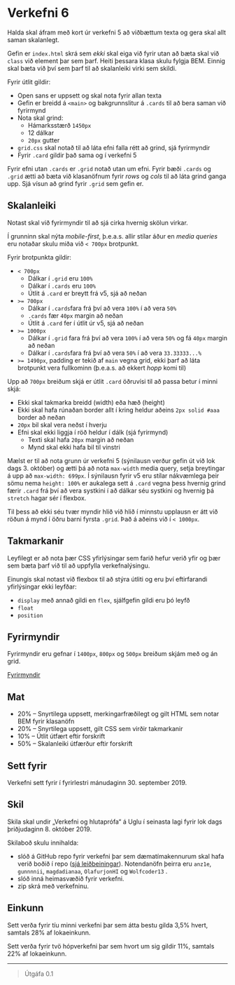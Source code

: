# Verkefni 6

Halda skal áfram með kort úr verkefni 5 að viðbættum texta og gera skal allt saman skalanlegt.

Gefin er `index.html` skrá sem _ekki_ skal eiga við fyrir utan að bæta skal við `class` við element þar sem þarf. Heiti þessara klasa skulu fylgja BEM. Einnig skal bæta við því sem þarf til að skalanleiki virki sem skildi.

Fyrir útlit gildir:

* Open sans er uppsett og skal nota fyrir allan texta
* Gefin er breidd á `<main>` og bakgrunnslitur á `.cards` til að bera saman við fyrirmynd
* Nota skal grind:
  - Hámarksstærð `1450px`
  - 12 dálkar
  - `20px` gutter
* `grid.css` skal notað til að láta efni falla rétt að grind, sjá fyrirmyndir
* Fyrir `.card` gildir það sama og í verkefni 5

Fyrir efni utan `.cards` er `.grid` notað utan um efni. Fyrir bæði `.cards` og `.grid` ætti að bæta við klasanöfnum fyrir _rows_ og _cols_ til að láta grind ganga upp. Sjá vísun að grind fyrir `.grid` sem gefin er.

## Skalanleiki

Notast skal við fyrirmyndir til að sjá cirka hvernig skölun virkar.

Í grunninn skal nýta _mobile-first_, þ.e.a.s. allir stílar áður en _media queries_ eru notaðar skulu miða við `< 700px` brotpunkt.

Fyrir brotpunkta gildir:

* `< 700px`
  - Dálkar í `.grid` eru `100%`
  - Dálkar í `.cards` eru `100%`
  - Útlit á `.card` er breytt frá v5, sjá að neðan
* `>= 700px`
  - Dálkar í `.cards`fara frá því að vera `100%` í að vera `50%`
  - `.cards` fær `40px` margin að neðan
  - Útlit á `.card` fer í útlit úr v5, sjá að neðan
* `>= 1000px`
  - Dálkar í `.grid` fara frá því að vera `100%` í að vera `50%` og fá `40px` margin að neðan
  - Dálkar í `.cards`fara frá því að vera `50%` í að vera `33.33333...%`
* `>= 1490px`, padding er tekið af `main` vegna grid, ekki þarf að láta brotpunkt vera fullkominn (þ.e.a.s. að ekkert _hopp_ komi til)

Upp að `700px` breiðum skjá er útlit `.card` öðruvísi til að passa betur í minni skjá:

* Ekki skal takmarka breidd (width) eða hæð (height)
* Ekki skal hafa rúnaðan border allt í kring heldur aðeins `2px solid #aaa` border að neðan
* `20px` bil skal vera neðst í hverju
* Efni skal ekki liggja í röð heldur í dálk (sjá fyrirmynd)
  - Texti skal hafa `20px` margin að neðan
  - Mynd skal ekki hafa bil til vinstri

Mælst er til að nota grunn úr verkefni 5 (sýnilausn verður gefin út við lok dags 3. október) og ætti þá að nota `max-width` media query, setja breytingar á upp að `max-width: 699px`. Í sýnilausn fyrir v5 eru stílar nákvæmlega þeir sömu nema `height: 100%` er aukalega sett á `.card` vegna þess hvernig grind færir `.card` frá því að vera systkini í að dálkar séu systkini og hvernig þá `stretch` hagar sér í flexbox.

Til þess að ekki séu tvær myndir hlið við hlið í minnstu upplausn er átt við röðun á mynd í öðru barni fyrsta `.grid`. Það á aðeins við í `< 1000px`.

## Takmarkanir

Leyfilegt er að nota þær CSS yfirlýsingar sem farið hefur verið yfir og þær sem bæta þarf við til að uppfylla verkefnalýsingu.

Einungis skal notast við flexbox til að stýra útliti og eru því eftirfarandi yfirlýsingar ekki leyfðar:

* `display` með annað gildi en `flex`, sjálfgefin gildi eru þó leyfð
* `float`
* `position`

## Fyrirmyndir

Fyrirmyndir eru gefnar í `1400px`, `800px` og `500px` breiðum skjám með og án grid.

[Fyrirmyndir](utlit/readme.md)

## Mat

* 20% – Snyrtilega uppsett, merkingarfræðilegt og gilt HTML sem notar BEM fyrir klasanöfn
* 20% – Snyrtilega uppsett, gilt CSS sem virðir takmarkanir
* 10% – Útlit útfært eftir forskrift
* 50% – Skalanleiki útfærður eftir forskrift

## Sett fyrir

Verkefni sett fyrir í fyrirlestri mánudaginn 30. september 2019.

## Skil

Skila skal undir „Verkefni og hlutaprófa“ á Uglu í seinasta lagi fyrir lok dags þriðjudaginn 8. október 2019.

Skilaboð skulu innihalda: 
* slóð á GitHub repo fyrir verkefni þar sem dæmatímakennurum skal hafa verið boðið í repo ([sjá leiðbeiningar](https://help.github.com/articles/inviting-collaborators-to-a-personal-repository/)). Notendanöfn þeirra eru `anz1e`, `gunnnnii`, `magdadianaa`, `OlafurjonHI` og `Wolfcoder13` .
* slóð inná heimasvæðið fyrir verkefni.
* zip skrá með verkefninu.

## Einkunn

Sett verða fyrir tíu minni verkefni þar sem átta bestu gilda 3,5% hvert, samtals 28% af lokaeinkunn.

Sett verða fyrir tvö hópverkefni þar sem hvort um sig gildir 11%, samtals 22% af lokaeinkunn.

---

> Útgáfa 0.1
